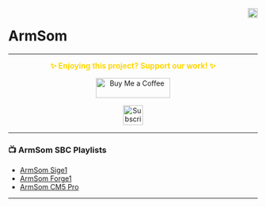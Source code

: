 <img align="right" src="https://visitor-badge.laobi.icu/badge?page_id=papercodeIN.ArmSom" height="20" />

# ArmSom
 
---
<p align="center">
  <span style="font-size: 1.1em; color: #FFD700; font-weight: bold;">✨ Enjoying this project? Support our work! ✨</span>
</p>

<p align="center" style="margin: 15px 0;">
  <a href="https://buymeacoffee.com/pylin" target="_blank">
    <img src="https://cdn.buymeacoffee.com/buttons/v2/default-yellow.png" alt="Buy Me a Coffee" style="height: 40px; width: 150px;">
  </a>
</p>

<p align="center" style="margin: 15px 0;">
  <a href="https://www.youtube.com/channel/UCKKhdFV0q8CV5vWUDfiDfTw" target="_blank">
    <img src="https://img.shields.io/badge/SUBSCRIBE%20ON%20YOUTUBE-FF0000?style=for-the-badge&logo=youtube&logoColor=white" alt="Subscribe on YouTube" style="height: 40px;">
  </a>
</p>

---

### 📺 ArmSom SBC Playlists

- [ArmSom Sige1](https://www.youtube.com/playlist?list=PLxrSjjYyzaaI8E5mPCgMaEKsYCAvBaL3O)
- [ArmSom Forge1](https://www.youtube.com/playlist?list=PLxrSjjYyzaaI9y954_VXcspIvGXz4ONaa)
- [ArmSom CM5 Pro](https://www.youtube.com/playlist?list=PLxrSjjYyzaaIJwhcOY5QQZcM9CcAJ7ojp)

---
